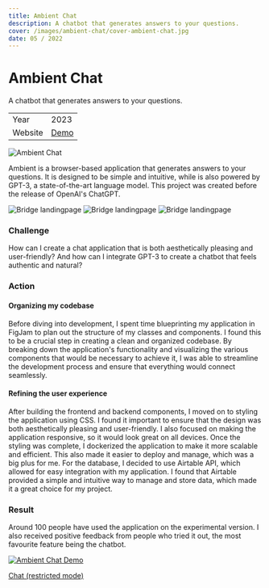 ```yaml
---
title: Ambient Chat
description: A chatbot that generates answers to your questions.
cover: /images/ambient-chat/cover-ambient-chat.jpg
date: 05 / 2022
---
```


<info-grid>
<div>

# Ambient Chat

A chatbot that generates answers to your questions.

</div>
<div>

|         |                                            |
| ------- | ------------------------------------------ |
| Year    | 2023                                       |
| Website | [Demo](https://ambient-chat.onrender.com/) |

</div>
</info-grid>

![Ambient Chat](/images/ambient-chat/cover-ambient-chat.jpg)

Ambient is a browser-based application that generates answers to your questions. It is designed to be simple and intuitive, while is also powered by GPT-3, a state-of-the-art language model. This project was created before the release of OpenAI's ChatGPT.

<three-full-grid>

![Bridge landingpage](/images/ambient-chat/ambient_chat_box.webp)
![Bridge landingpage](/images/ambient-chat/ambient_chat_interface.webp)
![Bridge landingpage](/images/ambient-chat/ambient_chat_settings.webp)

</three-full-grid>

<process-grid>

### Challenge

How can I create a chat application that is both aesthetically pleasing and user-friendly? And how can I integrate GPT-3 to create a chatbot that feels authentic and natural?

<div>

### Action

</div>

<div>

#### Organizing my codebase

Before diving into development, I spent time blueprinting my application in FigJam to plan out the structure of my classes and components. I found this to be a crucial step in creating a clean and organized codebase. By breaking down the application's functionality and visualizing the various components that would be necessary to achieve it, I was able to streamline the development process and ensure that everything would connect seamlessly.

#### Refining the user experience

After building the frontend and backend components, I moved on to styling the application using CSS. I found it important to ensure that the design was both aesthetically pleasing and user-friendly. I also focused on making the application responsive, so it would look great on all devices. Once the styling was complete, I dockerized the application to make it more scalable and efficient. This also made it easier to deploy and manage, which was a big plus for me. For the database, I decided to use Airtable API, which allowed for easy integration with my application. I found that Airtable provided a simple and intuitive way to manage and store data, which made it a great choice for my project.

</div>

### Result

Around 100 people have used the application on the experimental version. I also received positive feedback from people who tried it out, the most favourite feature being the chatbot.

</process-grid>

[![Ambient Chat Demo](/images/ambient-chat/cover-ambient-chat.jpg)](FcL5ehtL1uU)

<project-links>

[Chat (restricted mode)](https://ambient-chat.onrender.com/)

</project-links>
